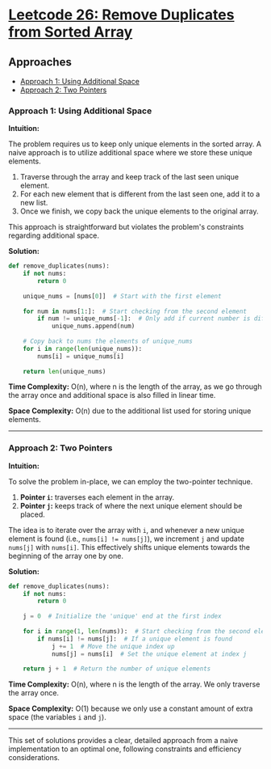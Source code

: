 # [Leetcode 26: Remove Duplicates from Sorted Array](https://leetcode.com/problems/remove-duplicates-from-sorted-array/)

## Approaches
- [Approach 1: Using Additional Space](#approach-1-using-additional-space)
- [Approach 2: Two Pointers](#approach-2-two-pointers)

### Approach 1: Using Additional Space

**Intuition:**

The problem requires us to keep only unique elements in the sorted array. A naive approach is to utilize additional space where we store these unique elements.

1. Traverse through the array and keep track of the last seen unique element.
2. For each new element that is different from the last seen one, add it to a new list.
3. Once we finish, we copy back the unique elements to the original array.

This approach is straightforward but violates the problem's constraints regarding additional space.

**Solution:**

```python
def remove_duplicates(nums):
    if not nums:
        return 0
    
    unique_nums = [nums[0]]  # Start with the first element
    
    for num in nums[1:]:  # Start checking from the second element
        if num != unique_nums[-1]:  # Only add if current number is different
            unique_nums.append(num)
    
    # Copy back to nums the elements of unique_nums
    for i in range(len(unique_nums)):
        nums[i] = unique_nums[i]
    
    return len(unique_nums)
```

**Time Complexity:** O(n), where n is the length of the array, as we go through the array once and additional space is also filled in linear time.

**Space Complexity:** O(n) due to the additional list used for storing unique elements.

---

### Approach 2: Two Pointers

**Intuition:**

To solve the problem in-place, we can employ the two-pointer technique. 

1. **Pointer `i`:** traverses each element in the array.
2. **Pointer `j`:** keeps track of where the next unique element should be placed.

The idea is to iterate over the array with `i`, and whenever a new unique element is found (i.e., `nums[i] != nums[j]`), we increment `j` and update `nums[j]` with `nums[i]`. This effectively shifts unique elements towards the beginning of the array one by one.

**Solution:**

```python
def remove_duplicates(nums):
    if not nums:
        return 0
    
    j = 0  # Initialize the 'unique' end at the first index
    
    for i in range(1, len(nums)):  # Start checking from the second element
        if nums[i] != nums[j]:  # If a unique element is found
            j += 1  # Move the unique index up
            nums[j] = nums[i]  # Set the unique element at index j
            
    return j + 1  # Return the number of unique elements
```

**Time Complexity:** O(n), where n is the length of the array. We only traverse the array once.

**Space Complexity:** O(1) because we only use a constant amount of extra space (the variables `i` and `j`).

---

This set of solutions provides a clear, detailed approach from a naive implementation to an optimal one, following constraints and efficiency considerations.

